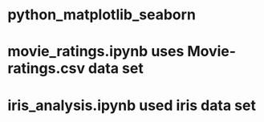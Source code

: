 # python_matplotlib_seaborn

# movie_ratings.ipynb uses Movie-ratings.csv data set
# iris_analysis.ipynb used iris data set
